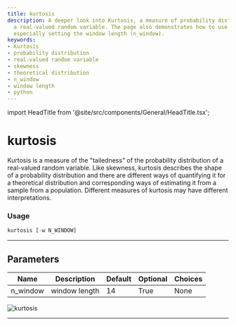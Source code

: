 ```yaml
---
title: kurtosis
description: A deeper look into Kurtosis, a measure of probability distribution of
  a real-valued random variable. The page also demonstrates how to use it with python,
  especially setting the window length (n_window).
keywords:
- Kurtosis
- probability distribution
- real-valued random variable
- skewness
- theoretical distribution
- n_window
- window length
- python
---
```


import HeadTitle from '@site/src/components/General/HeadTitle.tsx';

<HeadTitle title="kurtosis - Qa - Stocks - Reference | OpenBB Terminal Docs" />

# kurtosis

Kurtosis is a measure of the "tailedness" of the probability distribution of a real-valued random variable. Like skewness, kurtosis describes the shape of a probability distribution and there are different ways of quantifying it for a theoretical distribution and corresponding ways of estimating it from a sample from a population. Different measures of kurtosis may have different interpretations.

### Usage

```python
kurtosis [-w N_WINDOW]
```

---

## Parameters

| Name | Description | Default | Optional | Choices |
| ---- | ----------- | ------- | -------- | ------- |
| n_window | window length | 14 | True | None |

![kurtosis](https://user-images.githubusercontent.com/46355364/154307174-68671146-9551-4c2f-a179-db1d4b20b992.png)

---
